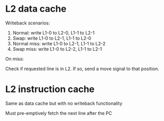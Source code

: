 


# L2 data cache

Writeback scenarios:

1. Normal: write L1-0 to L2-0, L1-1 to L2-1
2. Swap: write L1-0 to L2-1, L1-1 to L2-0
3. Normal miss: write L1-0 to L2-1, L1-1 to L2-2
4. Swap miss: write L1-0 to L2-2, L1-1 to L2-1


On miss:

Check if requested line is in L2. If so, send a move signal to that position.


# L2 instruction cache

Same as data cache but with no writeback functionality

Must pre-emptively fetch the next line after the PC
